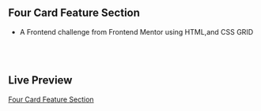 ## Four Card Feature Section
- A Frontend challenge from Frontend Mentor using HTML,and CSS GRID
<br>
<br>

## Live Preview
[Four Card Feature Section](https://babatundelmd.github.io/Four-Card-Feature-Section/)


